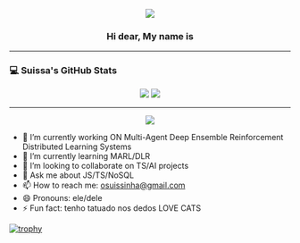 <!-- Banner -->
<p align="center">
  <img src="https://capsule-render.vercel.app/api?type=waving&color=red&height=150&section=header"/>
</p>

<h3 align="center">Hi dear, My name is</h3>

---

### 💻 Suissa's GitHub Stats

<p align="center">
  <img src="https://github-readme-stats.vercel.app/api?username=suissa&theme=radical&show_icons=true&hide_border=true" />
  <img src="https://github-readme-stats.vercel.app/api/top-langs/?username=suissa&layout=compact&theme=radical&hide_border=true" />
</p>

---

<p align="center">
  <img src="https://capsule-render.vercel.app/api?type=waving&color=red&height=150&section=footer"/>
</p>

- 🔭 I’m currently working ON Multi-Agent Deep Ensemble Reinforcement Distributed Learning Systems 
- 🌱 I’m currently learning MARL/DLR
- 👯 I’m looking to collaborate on TS/AI projects
- 💬 Ask me about JS/TS/NoSQL
- 📫 How to reach me: osuissinha@gmail.com
- 😄 Pronouns: ele/dele
- ⚡ Fun fact: tenho tatuado nos dedos LOVE CATS

[![trophy](https://github-profile-trophy.vercel.app/?username=suissa)](https://github.com/ryo-ma/github-profile-trophy)
